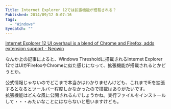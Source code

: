 ```yaml
---
Title: Internet Explorer 12では拡張機能が搭載される？
Published: 2014/09/12 0:07:16
Tags:
  - "Windows"
Eyecatch: ""
---
```

[Internet Explorer 12 UI overhaul is a blend of Chrome and Firefox, adds extension support - Neowin](http://www.neowin.net/news/internet-explorer-12-ui-overhaul-is-a-blend-of-chrome-and-firefox-adds-extension-support?utm_source=twitterfeed&utm_medium=twitter)

なんか上の記事によると、Windows Thresholdに搭載されるInternet Explorer 12ではUIがFirefoxやChromeに似た感じになって、拡張機能が搭載されるとかどうとか。

公式情報じゃないのでどこまで本当かはわかりませんけども、これまでIEを拡張するとなるとツールバー程度しかなかったので搭載はありがたいです。  
拡張機能はどんな風に公開されるんでしょうかね。実行ファイルをインストールして・・・みたいなことにはならないと思いますけども。
